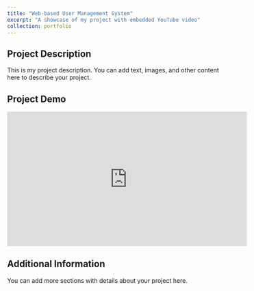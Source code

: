 ```yaml
---
title: "Web-based User Management System"
excerpt: "A showcase of my project with embedded YouTube video"
collection: portfolio
---
```


## Project Description
This is my project description. You can add text, images, and other content here to describe your project.

## Project Demo
<iframe width="560" height="315" src="https://youtu.be/6ZS2Kb2av5s" frameborder="0" allow="accelerometer; autoplay; clipboard-write; encrypted-media; gyroscope; picture-in-picture" allowfullscreen></iframe>

## Additional Information
You can add more sections with details about your project here.
